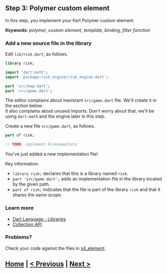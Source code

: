 ## Step 3: Polymer custom element

In this step, you implement your fisrt Polymer custom element.

_**Keywords**: polymer, custom element, template, binding, filter function_


### Add a new source file in the library

Edit `lib/risk.dart`, as follows.

```Dart
library risk;

import 'dart:math';
import 'package:risk_engine/risk_engine.dart';

part 'src/map.dart';
part 'src/game.dart';
```

The editor complains about inexistant `src/game.dart` file. We'll create it in the section below.  
It also complains about unused imports. Don't worry about that, we'll be using `dart:math` and the engine later in this step.

Create a new file `src/game.dart`, as follows.

```Dart
part of risk;

// TODO: implement RiskGameState
```

You've just added a new implementation file!

Key information:

* `library risk;` declares that this is a library named `risk`.
* `part 'src/game.dart';` adds an implementation file in the library located by the given path.
* `part of risk;` indicates that the file is part of the library `risk` and that it shares the same scope.



### Learn more
 - [Dart Language - Libraries](https://www.dartlang.org/docs/dart-up-and-running/contents/ch02.html#libraries)
 - [Collection API](https://api.dartlang.org/apidocs/channels/stable/dartdoc-viewer/dart-core.Iterable)

### Problems?
Check your code against the files in [s4_element](../samples/s4_element).

## [Home](../README.md) | [< Previous](step-3.md) | [Next >](step-5.md)
